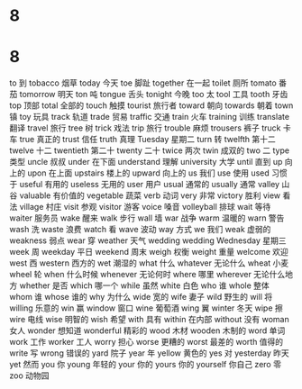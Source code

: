 # 8
# 8
to
到
tobacco
烟草
today
今天
toe
脚趾
together
在一起
toilet
厕所
tomato
番茄
tomorrow
明天
ton
吨
tongue
舌头
tonight
今晚
too
太
tool
工具
tooth
牙齿
top
顶部
total
全部的
touch
触摸
tourist
旅行者
toward
朝向
towards
朝着
town
镇
toy
玩具
track
轨道
trade
贸易
traffic
交通
train
火车
training
训练
translate
翻译
travel
旅行
tree
树
trick
戏法
trip
旅行
trouble
麻烦
trousers
裤子
truck
卡车
true
真正的
trust
信任
truth
真理
Tuesday
星期二
turn
转
twelfth
第十二
twelve
十二
twentieth
第二十
twenty
二十
twice
两次
twin
成双的
two
二
type
类型
uncle
叔叔
under
在下面
understand
理解
university
大学
until
直到
up
向上的
upon
在上面
upstairs
楼上的
upward
向上的
us
我们
use
使用
used
习惯于
useful
有用的
useless
无用的
user
用户
usual
通常的
usually
通常
valley
山谷
valuable
有价值的
vegetable
蔬菜
verb
动词
very
非常
victory
胜利
view
看法
village
村庄
visit
参观
visitor
游客
voice
嗓音
volleyball
排球
wait
等待
waiter
服务员
wake
醒来
walk
步行
wall
墙
war
战争
warm
温暖的
warn
警告
wash
洗
waste
浪费
watch
看
wave
波动
way
方式
we
我们
weak
虚弱的
weakness
弱点
wear
穿
weather
天气
wedding
wedding
Wednesday
星期三
week
周
weekday
平日
weekend
周末
weigh
权衡
weight
重量
welcome
欢迎
west
西
western
西方的
wet
潮湿的
what
什么
whatever
无论什么
wheat
小麦
wheel
轮
when
什么时候
whenever
无论何时
where
哪里
wherever
无论什么地方
whether
是否
which
哪一个
while
虽然
white
白色
who
谁
whole
整体
whom
谁
whose
谁的
why
为什么
wide
宽的
wife
妻子
wild
野生的
will
将
willing
乐意的
win
赢
window
窗口
wine
葡萄酒
wing
翼
winter
冬天
wipe
擦
wire
电线
wise
明智的
wish
希望
with
具有
within
在内部
without
没有
woman
女人
wonder
想知道
wonderful
精彩的
wood
木材
wooden
木制的
word
单词
work
工作
worker
工人
worry
担心
worse
更糟的
worst
最差的
worth
值得的
write
写
wrong
错误的
yard
院子
year
年
yellow
黄色的
yes
对
yesterday
昨天
yet
然而
you
你
young
年轻的
your
你的
yours
你的
yourself
你自己
zero
零
zoo
动物园